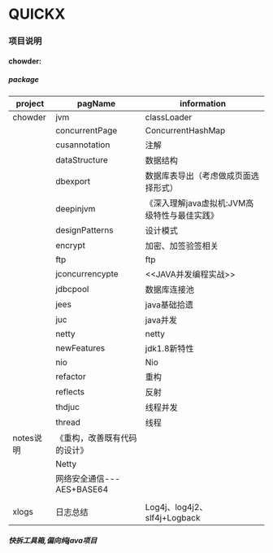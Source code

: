 # QUICKX

### 项目说明
#### chowder: 
##### package
project | pagName | information
-------|-------| -----|
chowder|jvm|classLoader
 |  |concurrentPage| ConcurrentHashMap
 |  | cusannotation| 注解
 |  | dataStructure| 数据结构
 |  | dbexport | 数据库表导出（考虑做成页面选择形式）
 |  | deepinjvm | 《深入理解java虚拟机:JVM高级特性与最佳实践》
 |  | designPatterns| 设计模式
 |  | encrypt| 加密、加签验签相关
 |  | ftp| ftp
 |  | jconcurrencypte | <<JAVA并发编程实战>>
 |  | jdbcpool | 数据库连接池
 |  | jees | java基础拾遗 
 |  | juc | java并发
 |  | netty | netty
 |  | newFeatures | jdk1.8新特性
 |  | nio | Nio
 |  | refactor | 重构
 |  | reflects | 反射
 |  | thdjuc | 线程并发
 |  | thread | 线程
notes说明 | 《重构，改善既有代码的设计》 |  
 |  | Netty |   
 |  |网络安全通信---AES+BASE64 | 
 |  | | 
 xlogs |日志总结 | Log4j、log4j2、slf4j+Logback




##### 快拆工具箱,偏向纯java项目